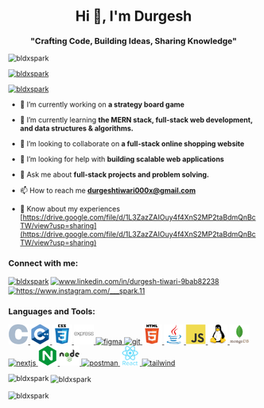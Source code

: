 <h1 align="center">Hi 👋, I'm Durgesh</h1>
<h3 align="center">"Crafting Code, Building Ideas, Sharing Knowledge"</h3>

<p align="left"> <img src="https://komarev.com/ghpvc/?username=bldxspark&label=Profile%20views&color=0e75b6&style=flat" alt="bldxspark" /> </p>

<p align="left"> <a href="https://github.com/ryo-ma/github-profile-trophy"><img src="https://github-profile-trophy.vercel.app/?username=bldxspark" alt="bldxspark" /></a> </p>

<p align="left"> <a href="https://twitter.com/bldxspark" target="blank"><img src="https://img.shields.io/twitter/follow/bldxspark?logo=twitter&style=for-the-badge" alt="bldxspark" /></a> </p>

- 🔭 I’m currently working on **a strategy board game**

- 🌱 I’m currently learning **the MERN stack, full-stack web development, and data structures & algorithms.**

- 👯 I’m looking to collaborate on **a full-stack online shopping website**

- 🤝 I’m looking for help with **building scalable web applications**

- 💬 Ask me about **full-stack projects and problem solving.**

- 📫 How to reach me **durgeshtiwari000x@gmail.com**

- 📄 Know about my experiences [https://drive.google.com/file/d/1L3ZazZAIOuy4f4XnS2MP2taBdmQnBcTW/view?usp=sharing](https://drive.google.com/file/d/1L3ZazZAIOuy4f4XnS2MP2taBdmQnBcTW/view?usp=sharing)

<h3 align="left">Connect with me:</h3>
<p align="left">
<a href="https://twitter.com/bldxspark" target="blank"><img align="center" src="https://raw.githubusercontent.com/rahuldkjain/github-profile-readme-generator/master/src/images/icons/Social/twitter.svg" alt="bldxspark" height="30" width="40" /></a>
<a href="https://linkedin.com/in/www.linkedin.com/in/durgesh-tiwari-9bab82238" target="blank"><img align="center" src="https://raw.githubusercontent.com/rahuldkjain/github-profile-readme-generator/master/src/images/icons/Social/linked-in-alt.svg" alt="www.linkedin.com/in/durgesh-tiwari-9bab82238" height="30" width="40" /></a>
<a href="https://instagram.com/https://www.instagram.com/___spark.11" target="blank"><img align="center" src="https://raw.githubusercontent.com/rahuldkjain/github-profile-readme-generator/master/src/images/icons/Social/instagram.svg" alt="https://www.instagram.com/___spark.11" height="30" width="40" /></a>
</p>

<h3 align="left">Languages and Tools:</h3>
<p align="left"> <a href="https://www.cprogramming.com/" target="_blank" rel="noreferrer"> <img src="https://raw.githubusercontent.com/devicons/devicon/master/icons/c/c-original.svg" alt="c" width="40" height="40"/> </a> <a href="https://www.w3schools.com/cpp/" target="_blank" rel="noreferrer"> <img src="https://raw.githubusercontent.com/devicons/devicon/master/icons/cplusplus/cplusplus-original.svg" alt="cplusplus" width="40" height="40"/> </a> <a href="https://www.w3schools.com/css/" target="_blank" rel="noreferrer"> <img src="https://raw.githubusercontent.com/devicons/devicon/master/icons/css3/css3-original-wordmark.svg" alt="css3" width="40" height="40"/> </a> <a href="https://expressjs.com" target="_blank" rel="noreferrer"> <img src="https://raw.githubusercontent.com/devicons/devicon/master/icons/express/express-original-wordmark.svg" alt="express" width="40" height="40"/> </a> <a href="https://www.figma.com/" target="_blank" rel="noreferrer"> <img src="https://www.vectorlogo.zone/logos/figma/figma-icon.svg" alt="figma" width="40" height="40"/> </a> <a href="https://git-scm.com/" target="_blank" rel="noreferrer"> <img src="https://www.vectorlogo.zone/logos/git-scm/git-scm-icon.svg" alt="git" width="40" height="40"/> </a> <a href="https://www.w3.org/html/" target="_blank" rel="noreferrer"> <img src="https://raw.githubusercontent.com/devicons/devicon/master/icons/html5/html5-original-wordmark.svg" alt="html5" width="40" height="40"/> </a> <a href="https://www.java.com" target="_blank" rel="noreferrer"> <img src="https://raw.githubusercontent.com/devicons/devicon/master/icons/java/java-original.svg" alt="java" width="40" height="40"/> </a> <a href="https://developer.mozilla.org/en-US/docs/Web/JavaScript" target="_blank" rel="noreferrer"> <img src="https://raw.githubusercontent.com/devicons/devicon/master/icons/javascript/javascript-original.svg" alt="javascript" width="40" height="40"/> </a> <a href="https://www.linux.org/" target="_blank" rel="noreferrer"> <img src="https://raw.githubusercontent.com/devicons/devicon/master/icons/linux/linux-original.svg" alt="linux" width="40" height="40"/> </a> <a href="https://www.mongodb.com/" target="_blank" rel="noreferrer"> <img src="https://raw.githubusercontent.com/devicons/devicon/master/icons/mongodb/mongodb-original-wordmark.svg" alt="mongodb" width="40" height="40"/> </a> <a href="https://nextjs.org/" target="_blank" rel="noreferrer"> <img src="https://cdn.worldvectorlogo.com/logos/nextjs-2.svg" alt="nextjs" width="40" height="40"/> </a> <a href="https://www.nginx.com" target="_blank" rel="noreferrer"> <img src="https://raw.githubusercontent.com/devicons/devicon/master/icons/nginx/nginx-original.svg" alt="nginx" width="40" height="40"/> </a> <a href="https://nodejs.org" target="_blank" rel="noreferrer"> <img src="https://raw.githubusercontent.com/devicons/devicon/master/icons/nodejs/nodejs-original-wordmark.svg" alt="nodejs" width="40" height="40"/> </a> <a href="https://postman.com" target="_blank" rel="noreferrer"> <img src="https://www.vectorlogo.zone/logos/getpostman/getpostman-icon.svg" alt="postman" width="40" height="40"/> </a> <a href="https://reactjs.org/" target="_blank" rel="noreferrer"> <img src="https://raw.githubusercontent.com/devicons/devicon/master/icons/react/react-original-wordmark.svg" alt="react" width="40" height="40"/> </a> <a href="https://tailwindcss.com/" target="_blank" rel="noreferrer"> <img src="https://www.vectorlogo.zone/logos/tailwindcss/tailwindcss-icon.svg" alt="tailwind" width="40" height="40"/> </a> </p>

<p><img align="left" src="https://github-readme-stats.vercel.app/api/top-langs?username=bldxspark&show_icons=true&locale=en&layout=compact" alt="bldxspark" /></p>

<p>&nbsp;<img align="center" src="https://github-readme-stats.vercel.app/api?username=bldxspark&show_icons=true&locale=en" alt="bldxspark" /></p>

<p><img align="center" src="https://github-readme-streak-stats.herokuapp.com/?user=bldxspark&" alt="bldxspark" /></p>
